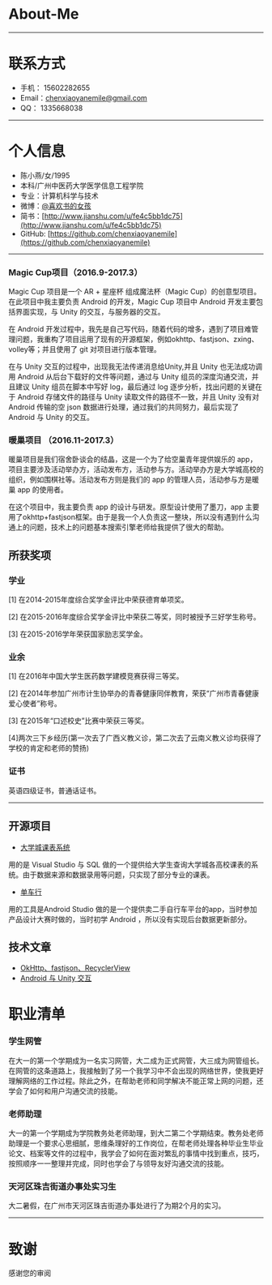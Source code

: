 # About-Me

---
# 联系方式

- 手机： 15602282655
- Email：chenxiaoyanemile@gmail.com 
- QQ：   1335668038
---

# 个人信息

 - 陈小燕/女/1995 
 - 本科/广州中医药大学医学信息工程学院 
 - 专业：计算机科学与技术
 - 微博：[@喜欢书的女孩](http://www.weibo.com/2956183361/profile?rightmod=1&wvr=6&mod=personinfo&is_all=1) 
 - 简书：[http://www.jianshu.com/u/fe4c5bb1dc75](http://www.jianshu.com/u/fe4c5bb1dc75) 
 - GitHub: 
 [https://github.com/chenxiaoyanemile](https://github.com/chenxiaoyanemile)

---

### Magic Cup项目（2016.9-2017.3） 
   Magic Cup 项目是一个 AR + 星座杯 组成魔法杯（Magic Cup）的创意型项目。在此项目中我主要负责 Android 的开发，Magic Cup 项目中 Android 开发主要包括界面实现，与 Unity 的交互，与服务器的交互。
   
   在 Android 开发过程中，我先是自己写代码，随着代码的增多，遇到了项目难管理问题，我重构了项目运用了现有的开源框架，例如okhttp、fastjson、zxing、volley等；并且使用了 git 对项目进行版本管理。
   
   在与 Unity 交互的过程中，出现我无法传递消息给Unity,并且 Unity 也无法成功调用 Android 从后台下载好的文件等问题，通过与 Unity 组员的深度沟通交流，并且建议 Unity 组员在脚本中写好 log，最后通过 log 逐步分析，找出问题的关键在于 Android 存储文件的路径与 Unity 读取文件的路径不一致，并且 Unity 没有对 Android 传输的空 json 数据进行处理，通过我们的共同努力，最后实现了 Android 与 Unity 的交互。

### 暖巢项目 （2016.11-2017.3） 
暖巢项目是我们宿舍卧谈会的结晶，这是一个为了给空巢青年提供娱乐的 app，项目主要涉及活动举办方，活动发布方，活动参与方。活动举办方是大学城高校的组织，例如围棋社等。活动发布方则是我们的 app 的管理人员，活动参与方是暖巢 app 的使用者。

在这个项目中，我主要负责 app 的设计与研发。原型设计使用了墨刀，app 主要用了okhttp+fastjson框架。由于是我一个人负责这一整块，所以没有遇到什么沟通上的问题，技术上的问题基本搜索引擎老师给我提供了很大的帮助。

## 所获奖项

### 学业 
[1] 在2014-2015年度综合奖学金评比中荣获德育单项奖。

[2] 在2015-2016年度综合奖学金评比中荣获二等奖，同时被授予三好学生称号。

[3] 在2015-2016学年荣获国家励志奖学金。

### 业余 
[1] 在2016年中国大学生医药数学建模竞赛获得三等奖。

[2] 在2014年参加广州市计生协举办的青春健康同伴教育，荣获“广州市青春健康爱心使者”称号。

[3] 在2015年“口述校史”比赛中荣获三等奖。

[4]两次三下乡经历(第一次去了广西义教义诊，第二次去了云南义教义诊均获得了学校的肯定和老师的赞扬)

### 证书

英语四级证书，普通话证书。

---

## 开源项目

 - [大学城课表系统](https://github.com/chenxiaoyanemile/UniversityScheduleManagmentSystem) 
 
 用的是 Visual Studio 与 SQL 做的一个提供给大学生查询大学城各高校课表的系统。由于数据来源和数据录用等问题，只实现了部分专业的课表。
 - [单车行](https://github.com/chenxiaoyanemile/BicycleTouring) 
 
 用的工具是Android Studio 做的是一个提供卖二手自行车平台的app，当时参加产品设计大赛时做的，当时初学 Android ，所以没有实现后台数据更新部分。

## 技术文章

 - [OkHttp、fastjson、RecyclerView](http://www.jianshu.com/p/4f610604e59b)
 - [Android 与 Unity 交互](http://www.jianshu.com/p/e3c47d66a882)

# 职业清单

### 学生网管 
在大一的第一个学期成为一名实习网管，大二成为正式网管，大三成为网管组长。在网管的这条道路上，我接触到了另一个我学习中不会出现的网络世界，使我更好理解网络的工作过程。除此之外，在帮助老师和同学解决不能正常上网的问题，还学会了如何和用户沟通交流的技能。

### 老师助理 
大一的第一个学期成为学院教务处老师助理，到大二第二个学期结束。教务处老师助理是一个要求心思细腻，思维条理好的工作岗位，在帮老师处理各种毕业生毕业论文、档案等文件的过程中，我学会了如何在面对繁乱的事情中找到重点，技巧，按照顺序一一整理并完成，同时也学会了与领导友好沟通交流的技能。
### 天河区珠吉街道办事处实习生 
大二暑假，在广州市天河区珠吉街道办事处进行了为期2个月的实习。

---

# 致谢
感谢您的审阅

